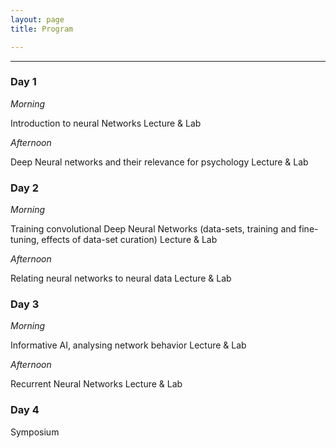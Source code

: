 ```yaml
---
layout: page
title: Program

---
```

------


### Day 1 

*Morning* 

Introduction to neural Networks
Lecture & Lab

*Afternoon* 

Deep Neural networks and their relevance for psychology
Lecture & Lab

### Day 2

*Morning* 

Training convolutional Deep Neural Networks (data-sets, training and fine-tuning, effects of data-set curation) 
Lecture & Lab

*Afternoon* 

Relating neural networks to neural data
Lecture & Lab

### Day 3 

*Morning* 

Informative AI, analysing network behavior 
Lecture & Lab

*Afternoon*

Recurrent Neural Networks 
Lecture & Lab

### Day 4

Symposium

